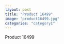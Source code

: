 ```yaml
---
layout: post
title: "Product 16499"
image: "product16499.jpg"
categories: "category1"
---
```

Product 16499
